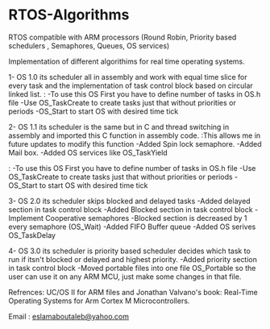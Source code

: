 # RTOS-Algorithms
RTOS compatible with ARM processors (Round Robin, Priority based schedulers , Semaphores, Queues, OS services)

Implementation of different algorithims for real time operating systems.

1- OS 1.0 its scheduler all in assembly and work with equal time slice for every task and the implementation of task control block
   based on circular linked list.
   : -To use this OS First you have to define number of tasks in OS.h file
     -Use OS_TaskCreate to create tasks just that without priorities or periods
     -OS_Start to start OS with desired time tick
     

2- OS 1.1 its scheduler is the same but in C and thread switching in assembly and imported this C function in assembly code.
   :This allows me in future updates to modify this function
   -Added Spin lock semaphore.
   -Added Mail box.
   -Added OS services like OS_TaskYield
   
   : -To use this OS First you have to define number of tasks in OS.h file
     -Use OS_TaskCreate to create tasks just that without priorities or periods
     -OS_Start to start OS with desired time tick
   
   
3- OS 2.0 its scheduler skips blocked and delayed tasks 
   -Added delayed section in task control block
   -Added Blocked section in task control block
   -Implement Cooperative semaphores
   -Blocked section is decreased by 1 every semaphore (OS_Wait)
   -Added FIFO Buffer queue
   -Added OS serives OS_TaskDelay
   
 
4- OS 3.0 its scheduler is priority based scheduler decides which task to run if itsn't blocked or delayed and highest priority.
   -Added priority section in task control block
   -Moved portable files into one file OS_Portable so the user can use it on any ARM MCU, just make some changes in that file.
   
   
  Refrences: UC/OS II for ARM files and Jonathan Valvano's book: Real-Time Operating Systems for Arm Cortex M Microcontrollers.
  
  Email : eslamaboutaleb@yahoo.com
